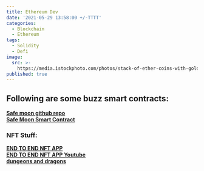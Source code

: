 ```yaml
---
title: Ethereum Dev
date: '2021-05-29 13:58:00 +/-TTTT'
categories:
  - Blockchain
  - Ethereum
tags:
  - Solidity
  - Defi
image:
  src: >-
    https://media.istockphoto.com/photos/stack-of-ether-coins-with-gold-background-picture-id901948904?k=6&m=901948904&s=612x612&w=0&h=Ap7lLfskYMmVVjt69Mkg8P9gpCzB5z5klA4yJ4MPwxQ=
published: true
---
```

## Following are some buzz smart contracts:

 [**Safe moon github repo**](https://github.com/Safemoon-Protocol)
 <br>
 [**Safe Moon Smart Contract**](https://github.com/Safemoon-Protocol/safemoon.sol)
 <br>
 
### NFT Stuff:
[**END TO END NFT APP**](https://github.com/PatrickAlphaC/nft-mix)
<br>
[**END TO END NFT APP Youtube**](https://www.youtube.com/c/PatrickCollins/videos)
<br>
[**dungeons and dragons**](https://github.com/PatrickAlphaC/dungeons-and-dragons-nft)
<br>
